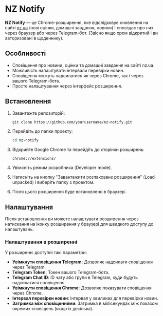 
# NZ Notify

**NZ Notify** — це Chrome-розширення, яке відслідковує оновлення на сайті [nz.ua](https://nz.ua) (нові оцінки, домашні завдання, новини) і сповіщає про них через браузер або через Telegram-бот. (Звісно якщо хром відкритий і ви авторизовані в щоденнику). 

## Особливості

- Сповіщення про новини, оцінки та домашні завдання на сайті nz.ua.
- Можливість налаштувати інтервали перевірки новин.
- Сповіщення можуть надсилатися як через Chrome, так і через вашого Telegram-бота.
- Просте налаштування через інтерфейс розширення.

## Встановлення

1. Завантажте репозиторій:
   ```bash
   git clone https://github.com/yourusername/nz-notify.git
   ```

2. Перейдіть до папки проекту:
   ```bash
   cd nz-notify
   ```

3. Відкрийте Google Chrome та перейдіть до сторінки розширень:
   ```
   chrome://extensions/
   ```

4. Увімкніть режим розробника (Developer mode).

5. Натисніть на кнопку "Завантажити розпаковане розширення" (Load unpacked) і виберіть папку з проектом.

6. Після цього розширення буде встановлено в браузері.

## Налаштування

Після встановлення ви можете налаштувати розширення через натискання на іконку розширення у браузері для швидкого доступу до налаштувань.

### Налаштування в розширенні

У розширенні доступні такі параметри:
- **Увімкнути сповіщення Telegram**: Дозволяє надсилати сповіщення через Telegram.
- **Telegram Token**: Токен вашого Telegram-бота.
- **Telegram Chat ID**: ID чату або групи в Telegram, куди будуть надсилатися сповіщення.
- **Увімкнути сповіщення Chrome**: Дозволяє показувати сповіщення через Chrome.
- **Інтервал перевірки новин**: Інтервал у хвилинах для перевірки новин.
- **Затримка між сповіщеннями**: Затримка в мілісекундах між показом окремих сповіщень (якщо їх декілька).

